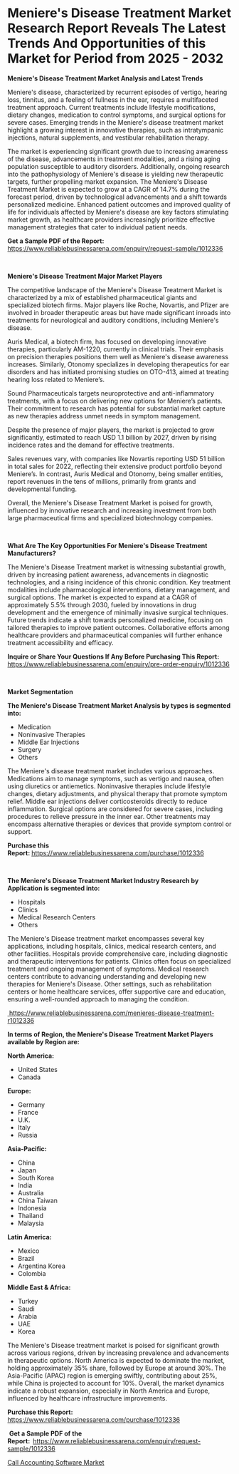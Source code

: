 <p><h1>Meniere's Disease Treatment Market Research Report Reveals The Latest Trends And Opportunities of this Market for Period from 2025 - 2032</h1></p><p><strong>Meniere's Disease Treatment Market Analysis and Latest Trends</strong></p>
<p><p>Meniere's disease, characterized by recurrent episodes of vertigo, hearing loss, tinnitus, and a feeling of fullness in the ear, requires a multifaceted treatment approach. Current treatments include lifestyle modifications, dietary changes, medication to control symptoms, and surgical options for severe cases. Emerging trends in the Meniere's disease treatment market highlight a growing interest in innovative therapies, such as intratympanic injections, natural supplements, and vestibular rehabilitation therapy. </p><p>The market is experiencing significant growth due to increasing awareness of the disease, advancements in treatment modalities, and a rising aging population susceptible to auditory disorders. Additionally, ongoing research into the pathophysiology of Meniere's disease is yielding new therapeutic targets, further propelling market expansion. The Meniere's Disease Treatment Market is expected to grow at a CAGR of 14.7% during the forecast period, driven by technological advancements and a shift towards personalized medicine. Enhanced patient outcomes and improved quality of life for individuals affected by Meniere's disease are key factors stimulating market growth, as healthcare providers increasingly prioritize effective management strategies that cater to individual patient needs.</p></p>
<p><strong>Get a Sample PDF of the Report:&nbsp;</strong> <a href="https://www.reliablebusinessarena.com/enquiry/request-sample/1012336?utm_campaign=2987&utm_medium=2&utm_source=Github&utm_content=ia&utm_term=05032025&utm_id=menieres-disease-treatment">https://www.reliablebusinessarena.com/enquiry/request-sample/1012336</a></p>
<p>&nbsp;</p>
<p><strong>Meniere's Disease Treatment Major Market Players</strong></p>
<p><p>The competitive landscape of the Meniere's Disease Treatment Market is characterized by a mix of established pharmaceutical giants and specialized biotech firms. Major players like Roche, Novartis, and Pfizer are involved in broader therapeutic areas but have made significant inroads into treatments for neurological and auditory conditions, including Meniere's disease.</p><p>Auris Medical, a biotech firm, has focused on developing innovative therapies, particularly AM-1220, currently in clinical trials. Their emphasis on precision therapies positions them well as Meniere's disease awareness increases. Similarly, Otonomy specializes in developing therapeutics for ear disorders and has initiated promising studies on OTO-413, aimed at treating hearing loss related to Meniere’s.</p><p>Sound Pharmaceuticals targets neuroprotective and anti-inflammatory treatments, with a focus on delivering new options for Meniere’s patients. Their commitment to research has potential for substantial market capture as new therapies address unmet needs in symptom management.</p><p>Despite the presence of major players, the market is projected to grow significantly, estimated to reach USD 1.1 billion by 2027, driven by rising incidence rates and the demand for effective treatments. </p><p>Sales revenues vary, with companies like Novartis reporting USD 51 billion in total sales for 2022, reflecting their extensive product portfolio beyond Meniere’s. In contrast, Auris Medical and Otonomy, being smaller entities, report revenues in the tens of millions, primarily from grants and developmental funding.</p><p>Overall, the Meniere's Disease Treatment Market is poised for growth, influenced by innovative research and increasing investment from both large pharmaceutical firms and specialized biotechnology companies.</p></p>
<p>&nbsp;</p>
<p><strong>What Are The Key Opportunities For Meniere's Disease Treatment Manufacturers?</strong></p>
<p><p>The Meniere's Disease Treatment market is witnessing substantial growth, driven by increasing patient awareness, advancements in diagnostic technologies, and a rising incidence of this chronic condition. Key treatment modalities include pharmacological interventions, dietary management, and surgical options. The market is expected to expand at a CAGR of approximately 5.5% through 2030, fueled by innovations in drug development and the emergence of minimally invasive surgical techniques. Future trends indicate a shift towards personalized medicine, focusing on tailored therapies to improve patient outcomes. Collaborative efforts among healthcare providers and pharmaceutical companies will further enhance treatment accessibility and efficacy.</p></p>
<p><strong>Inquire or Share Your Questions If Any Before Purchasing This Report:</strong> <a href="https://www.reliablebusinessarena.com/enquiry/pre-order-enquiry/1012336?utm_campaign=2987&utm_medium=2&utm_source=Github&utm_content=ia&utm_term=05032025&utm_id=menieres-disease-treatment">https://www.reliablebusinessarena.com/enquiry/pre-order-enquiry/1012336</a></p>
<p>&nbsp;</p>
<p><strong>Market Segmentation</strong></p>
<p><strong>The Meniere's Disease Treatment Market Analysis by types is segmented into:</strong></p>
<p><ul><li>Medication</li><li>Noninvasive Therapies</li><li>Middle Ear Injections</li><li>Surgery</li><li>Others</li></ul></p>
<p><p>The Meniere's disease treatment market includes various approaches. Medications aim to manage symptoms, such as vertigo and nausea, often using diuretics or antiemetics. Noninvasive therapies include lifestyle changes, dietary adjustments, and physical therapy that promote symptom relief. Middle ear injections deliver corticosteroids directly to reduce inflammation. Surgical options are considered for severe cases, including procedures to relieve pressure in the inner ear. Other treatments may encompass alternative therapies or devices that provide symptom control or support.</p></p>
<p><strong>Purchase this Report:&nbsp;</strong><a href="https://www.reliablebusinessarena.com/purchase/1012336?utm_campaign=2987&utm_medium=2&utm_source=Github&utm_content=ia&utm_term=05032025&utm_id=menieres-disease-treatment">https://www.reliablebusinessarena.com/purchase/1012336</a></p>
<p>&nbsp;</p>
<p><strong>The Meniere's Disease Treatment Market Industry Research by Application is segmented into:</strong></p>
<p><ul><li>Hospitals</li><li>Clinics</li><li>Medical Research Centers</li><li>Others</li></ul></p>
<p><p>The Meniere's Disease treatment market encompasses several key applications, including hospitals, clinics, medical research centers, and other facilities. Hospitals provide comprehensive care, including diagnostic and therapeutic interventions for patients. Clinics often focus on specialized treatment and ongoing management of symptoms. Medical research centers contribute to advancing understanding and developing new therapies for Meniere's Disease. Other settings, such as rehabilitation centers or home healthcare services, offer supportive care and education, ensuring a well-rounded approach to managing the condition.</p></p>
<p><a href="https://www.reliablebusinessarena.com/menieres-disease-treatment-r1012336?utm_campaign=2987&utm_medium=2&utm_source=Github&utm_content=ia&utm_term=05032025&utm_id=menieres-disease-treatment">&nbsp;https://www.reliablebusinessarena.com/menieres-disease-treatment-r1012336</a></p>
<p><strong>In terms of Region, the Meniere's Disease Treatment Market Players available by Region are:</strong></p>
<p>
    <p> <strong> North America: </strong>
        <ul>
            <li>United States</li>
            <li>Canada</li>
        </ul>
        </p> 
    <p> <strong> Europe: </strong>
        <ul>
            <li>Germany</li>
            <li>France</li>
            <li>U.K.</li>
            <li>Italy</li>
            <li>Russia</li>
        </ul>
        </p> 
    <p> <strong> Asia-Pacific: </strong>
        <ul>
            <li>China</li>
            <li>Japan</li>
            <li>South Korea</li>
            <li>India</li>
            <li>Australia</li>
            <li>China Taiwan</li>
            <li>Indonesia</li>
            <li>Thailand</li>
            <li>Malaysia</li>
        </ul>
        </p> 
    <p> <strong> Latin America: </strong>
        <ul>
            <li>Mexico</li>
            <li>Brazil</li>
            <li>Argentina Korea</li>
            <li>Colombia</li>
        </ul>
        </p> 
    <p> <strong> Middle East & Africa: </strong>
        <ul>
            <li>Turkey</li>
            <li>Saudi</li>
            <li>Arabia</li>
            <li>UAE</li>
            <li>Korea</li>
        </ul>
    </p>
    </p>
<p><p>The Meniere's Disease treatment market is poised for significant growth across various regions, driven by increasing prevalence and advancements in therapeutic options. North America is expected to dominate the market, holding approximately 35% share, followed by Europe at around 30%. The Asia-Pacific (APAC) region is emerging swiftly, contributing about 25%, while China is projected to account for 10%. Overall, the market dynamics indicate a robust expansion, especially in North America and Europe, influenced by healthcare infrastructure improvements.</p></p>
<p><strong>Purchase this Report: </strong><a href="https://www.reliablebusinessarena.com/purchase/1012336?utm_campaign=2987&utm_medium=2&utm_source=Github&utm_content=ia&utm_term=05032025&utm_id=menieres-disease-treatment">https://www.reliablebusinessarena.com/purchase/1012336</a></p>
<p>&nbsp;<strong>Get a Sample PDF of the Report:&nbsp;&nbsp;</strong><a href="https://www.reliablebusinessarena.com/enquiry/request-sample/1012336?utm_campaign=2987&utm_medium=2&utm_source=Github&utm_content=ia&utm_term=05032025&utm_id=menieres-disease-treatment">https://www.reliablebusinessarena.com/enquiry/request-sample/1012336</a></p>
<p><strong></strong></p>
<p><p><a href="https://github.com/AlisaRowe24/Market-Research-Report-List-1/blob/main/call-accounting-software-market.md?utm_campaign=2987&utm_medium=2&utm_source=Github&utm_content=ia&utm_term=05032025&utm_id=menieres-disease-treatment">Call Accounting Software Market</a></p></p>